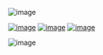 ![image](https://github.com/user-attachments/assets/ed2366d0-2e56-4392-8eb6-ef8576ed8513)

[![image](https://github.com/user-attachments/assets/1bf39c83-d888-46f4-8bc5-a69c9555c47e)](https://retrospring.net/@swagmaster25)
[![image](https://github.com/user-attachments/assets/459a23cc-2f34-4598-9ecb-501c58f386e6)](https://swagmaster25.atabook.org/?page=1)
[![image](https://github.com/user-attachments/assets/3b6542ea-6861-4d15-96cd-c2c81ee862db)](https://rentry.co/starfever)

![image](https://github.com/user-attachments/assets/d69df7d7-dd7b-446f-8664-f1835d4b0cc4)
